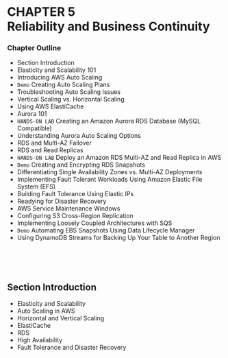 # CHAPTER 5<br>Reliability and Business Continuity

### Chapter Outline
- Section Introduction
- Elasticity and Scalability 101
- Introducing AWS Auto Scaling
- `Demo` Creating Auto Scaling Plans
- Troubleshooting Auto Scaling Issues
- Vertical Scaling vs. Horizontal Scaling
- Using AWS ElastiCache
- Aurora 101
- `HANDS-ON LAB` Creating an Amazon Aurora RDS Database (MySQL Compatible)
- Understanding Aurora Auto Scaling Options
- RDS and Multi-AZ Failover
- RDS and Read Replicas
- `HANDS-ON LAB` Deploy an Amazon RDS Multi-AZ and Read Replica in AWS
- `Demo` Creating and Encrypting RDS Snapshots
- Differentiating Single Availability Zones vs. Multi-AZ Deployments
- Implementing Fault Tolerant Workloads Using Amazon Elastic File System (EFS)
- Building Fault Tolerance Using Elastic IPs
- Readying for Disaster Recovery
- AWS Service Maintenance Windows
- Configuring S3 Cross-Region Replication
- Implementing Loosely Coupled Architectures with SQS
- `Demo` Automating EBS Snapshots Using Data Lifecycle Manager
- Using DynamoDB Streams for Backing Up Your Table to Another Region

<br><br><br>

## Section Introduction
- Elasticity and Scalability
- Auto Scaling in AWS
- Horizontal and Vertical Scaling
- ElastiCache
- RDS
- High Availability
- Fault Tolerance and Disaster Recovery

<br><br>
